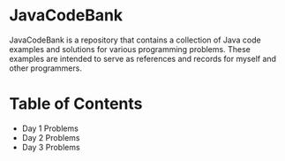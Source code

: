 
# JavaCodeBank

JavaCodeBank is a repository that contains a collection of Java code examples and solutions for various programming problems. These examples are intended to serve as references and records for myself and other programmers.

# Table of Contents
- Day 1 Problems
- Day 2 Problems
- Day 3 Problems
